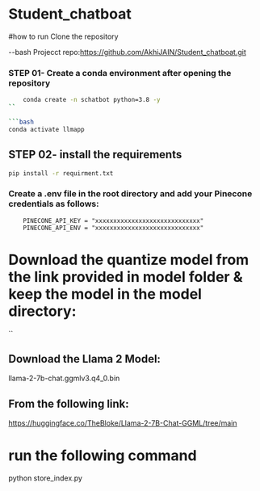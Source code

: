 # Student_chatboat

#how to run
Clone the repository

--bash
Projecct repo:https://github.com/AkhiJAIN/Student_chatboat.git

### STEP 01- Create a conda environment after opening the repository

```bash
    conda create -n schatbot python=3.8 -y
``

```bash
conda activate llmapp
```

## STEP 02- install the requirements
``` bash
pip install -r requirment.txt
```

### Create a .env file in the root directory and add your Pinecone credentials as follows:
```
    PINECONE_API_KEY = "xxxxxxxxxxxxxxxxxxxxxxxxxxxxx"
    PINECONE_API_ENV = "xxxxxxxxxxxxxxxxxxxxxxxxxxxxx"
```

# Download the quantize model from the link provided in model folder & keep the model in the model directory:
``
## Download the Llama 2 Model:

llama-2-7b-chat.ggmlv3.q4_0.bin


## From the following link:
https://huggingface.co/TheBloke/Llama-2-7B-Chat-GGML/tree/main

# run the following command
python store_index.py

